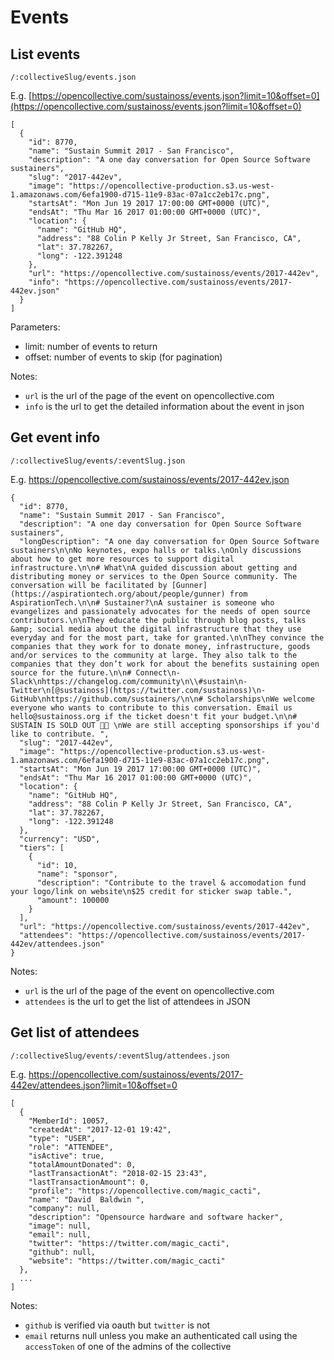# Events

## List events

`/:collectiveSlug/events.json`

E.g. [https://opencollective.com/sustainoss/events.json?limit=10&offset=0](https://opencollective.com/sustainoss/events.json?limit=10&offset=0)

```text
[
  {
    "id": 8770,
    "name": "Sustain Summit 2017 - San Francisco",
    "description": "A one day conversation for Open Source Software sustainers",
    "slug": "2017-442ev",
    "image": "https://opencollective-production.s3.us-west-1.amazonaws.com/6efa1900-d715-11e9-83ac-07a1cc2eb17c.png",
    "startsAt": "Mon Jun 19 2017 17:00:00 GMT+0000 (UTC)",
    "endsAt": "Thu Mar 16 2017 01:00:00 GMT+0000 (UTC)",
    "location": {
      "name": "GitHub HQ",
      "address": "88 Colin P Kelly Jr Street, San Francisco, CA",
      "lat": 37.782267,
      "long": -122.391248
    },
    "url": "https://opencollective.com/sustainoss/events/2017-442ev",
    "info": "https://opencollective.com/sustainoss/events/2017-442ev.json"
  }
]
```

Parameters:

* limit: number of events to return
* offset: number of events to skip \(for pagination\)

Notes:

* `url` is the url of the page of the event on opencollective.com
* `info` is the url to get the detailed information about the event in json

## Get event info <a id="get-info"></a>

`/:collectiveSlug/events/:eventSlug.json`

E.g. https://opencollective.com/sustainoss/events/2017-442ev.json

```text
{
  "id": 8770,
  "name": "Sustain Summit 2017 - San Francisco",
  "description": "A one day conversation for Open Source Software sustainers",
  "longDescription": "A one day conversation for Open Source Software sustainers\n\nNo keynotes, expo halls or talks.\nOnly discussions about how to get more resources to support digital infrastructure.\n\n# What\nA guided discussion about getting and distributing money or services to the Open Source community. The conversation will be facilitated by [Gunner](https://aspirationtech.org/about/people/gunner) from AspirationTech.\n\n# Sustainer?\nA sustainer is someone who evangelizes and passionately advocates for the needs of open source contributors.\n\nThey educate the public through blog posts, talks &amp; social media about the digital infrastructure that they use everyday and for the most part, take for granted.\n\nThey convince the companies that they work for to donate money, infrastructure, goods and/or services to the community at large. They also talk to the companies that they don’t work for about the benefits sustaining open source for the future.\n\n# Connect\n- Slack\nhttps://changelog.com/community\n\\#sustain\n- Twitter\n[@sustainoss](https://twitter.com/sustainoss)\n- GitHub\nhttps://github.com/sustainers/\n\n# Scholarships\nWe welcome everyone who wants to contribute to this conversation. Email us hello@sustainoss.org if the ticket doesn't fit your budget.\n\n# SUSTAIN IS SOLD OUT 🎉🎉 \nWe are still accepting sponsorships if you'd like to contribute. ",
  "slug": "2017-442ev",
  "image": "https://opencollective-production.s3.us-west-1.amazonaws.com/6efa1900-d715-11e9-83ac-07a1cc2eb17c.png",
  "startsAt": "Mon Jun 19 2017 17:00:00 GMT+0000 (UTC)",
  "endsAt": "Thu Mar 16 2017 01:00:00 GMT+0000 (UTC)",
  "location": {
    "name": "GitHub HQ",
    "address": "88 Colin P Kelly Jr Street, San Francisco, CA",
    "lat": 37.782267,
    "long": -122.391248
  },
  "currency": "USD",
  "tiers": [
    {
      "id": 10,
      "name": "sponsor",
      "description": "Contribute to the travel & accomodation fund your logo/link on website\n$25 credit for sticker swap table.",
      "amount": 100000
    }
  ],
  "url": "https://opencollective.com/sustainoss/events/2017-442ev",
  "attendees": "https://opencollective.com/sustainoss/events/2017-442ev/attendees.json"
}
```

Notes:

* `url` is the url of the page of the event on opencollective.com
* `attendees` is the url to get the list of attendees in JSON

## Get list of attendees <a id="get-list-of-attendees"></a>

`/:collectiveSlug/events/:eventSlug/attendees.json`

E.g. https://opencollective.com/sustainoss/events/2017-442ev/attendees.json?limit=10&offset=0

```text
[
  {
    "MemberId": 10057,
    "createdAt": "2017-12-01 19:42",
    "type": "USER",
    "role": "ATTENDEE",
    "isActive": true,
    "totalAmountDonated": 0,
    "lastTransactionAt": "2018-02-15 23:43",
    "lastTransactionAmount": 0,
    "profile": "https://opencollective.com/magic_cacti",
    "name": "David  Baldwin ",
    "company": null,
    "description": "Opensource hardware and software hacker",
    "image": null,
    "email": null,
    "twitter": "https://twitter.com/magic_cacti",
    "github": null,
    "website": "https://twitter.com/magic_cacti"
  },
  ...
]
```

Notes:

* `github` is verified via oauth but `twitter` is not
* `email` returns null unless you make an authenticated call using the `accessToken` of one of the admins of the collective


